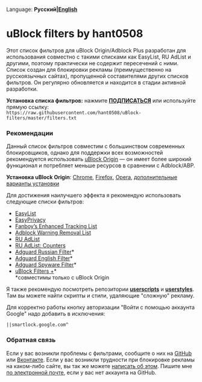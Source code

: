 Language: **Русский|[English](/README.md)**

# uBlock filters by hant0508

Этот список фильтров для uBlock Origin/Adblock Plus разработан для использования совместно с такими списками как EasyList, RU AdList 
и другими, поэтому практически не содержит пересечений с ними. Список создан для блокировки рекламы (преимущественно на русскоязычных
сайтах), пропущенной составителями других списков фильтров. Он регулярно обновляется и находится в стадии
активной разработки.

**Установка списка фильтров:**
нажмите **[ПОДПИСАТЬСЯ](https://subscribe.adblockplus.org/?location=https://raw.githubusercontent.com/hant0508/uBlock-filters/master/filters.txt&title=Filters%20by%20hant0508)** или используйте прямую ссылку:<br>
`https://raw.githubusercontent.com/hant0508/uBlock-filters/master/filters.txt`

### Рекомендации

Данный список фильтров совместим с большинством современных блокировщиков, однако для поддержки всех возможностей рекомендуется
использовать [uBlock Origin](https://github.com/gorhill/uBlock) — он имеет более широкий функционал и потребляет меньше ресурсов в
сравнении с Adblock/ABP.

**Установка uBlock Origin**: [Chrome](https://chrome.google.com/webstore/detail/ublock-origin/cjpalhdlnbpafiamejdnhcphjbkeiagm), [Firefox](https://addons.mozilla.org/en-US/firefox/addon/ublock-origin/), [Opera](https://addons.opera.com/en-gb/extensions/details/ublock/), [дополнительные варианты установки](https://github.com/gorhill/uBlock#installation)

Для достижения наилучшего эффекта я рекомендую использовать следующие списки фильтров:
* [EasyList](https://subscribe.adblockplus.org/?location=easylist.github.io/easylist/easylist.txt&title=EasyList)
* [EasyPrivacy](https://subscribe.adblockplus.org/?location=easylist.github.io/easylist/easyprivacy.txt&title=EasyPrivacy)
* [Fanboy’s Enhanced Tracking List](https://subscribe.adblockplus.org/?location=https://secure.fanboy.co.nz/enhancedstats.txt&title=Fanboy’s%20Enhanced%20Tracking%20List)
* [Adblock Warning Removal List](https://subscribe.adblockplus.org/?location=https://easylist-downloads.adblockplus.org/antiadblockfilters.txt&title=Adblock%20Warning%20Removal%20List)
* [RU AdList](https://subscribe.adblockplus.org/?location=https://easylist-downloads.adblockplus.org/advblock.txt&title=RU%20AdList)
* [RU AdList: Counters](https://subscribe.adblockplus.org/?location=https://easylist-downloads.adblockplus.org/cntblock.txt&title=RU%20AdList:%20Counters)
* [Adguard Russian Filter](https://subscribe.adblockplus.org/?location=https://filters.adtidy.org/extension/ublock/filters/1.txt&title=Adguard%20Russian%20Filter)*
* [Adguard English Filter](https://subscribe.adblockplus.org/?location=https://filters.adtidy.org/extension/ublock/filters/2.txt&title=Adguard%20English%20Filter)*
* [Adguard Spyware Filter](https://subscribe.adblockplus.org/?location=https://filters.adtidy.org/extension/ublock/filters/3.txt&title=Adguard%20Spyware%20Filter)*
* [uBlock Filters +](https://subscribe.adblockplus.org/?location=https://raw.githubusercontent.com/IDKwhattoputhere/uBlock-Filters-Plus/master/uBlock-Filters-Plus.txt&title=uBlock%20Filters%20%2B)* <br>
*совместимы только с uBlock Origin

Я также рекомендую посмотреть репозитории **[userscripts](https://github.com/hant0508/usescripts)** и **[userstyles](https://github.com/hant0508/userstyles)**. Там вы можете найти скрипты и стили,
удаляющие "сложную" рекламу.

Для корректно работы кнопку авторизации "Войти с помощью аккаунта Google" надо добавить в исключения:
```
||smartlock.google.com^
```

### Обратная связь

Если у вас возникли проблемы с фильтрами, сообщите о них на [GitHub](https://github.com/hant0508/uBlock-fillters/issues/new) или [Вконтакте](https://vk.com/im?sel=116615188).
Если у вас возникли трудности при блокировке рекламы на каком-либо сайте, вы так же можете
[написать об этом](https://github.com/hant0508/uBlock-fillters/issues/new). Пишите мне [по электронной почте](mailto:hant0508@gmail.com?subject=GitHub%20issue%20|%20Filters), если у вас нет аккаунта на GitHub.
